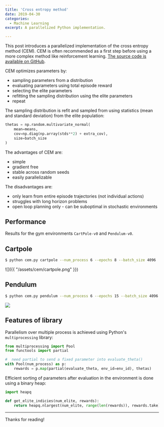 ```yaml
---
title: 'Cross entropy method'
date: 2019-04-30
categories:
  - Machine Learning
excerpt: A parallelized Python implementation.

---
```


This post introduces a parallelized implementation of the cross entropy method (CEM). CEM is often recommended as a first step before using a more complex method like reinforcement learning.  [The source code is available on GitHub](https://github.com/ADGEfficiency/cem).

CEM optimizes parameters by:
- sampling parameters from a distribution
- evaluating parameters using total episode reward
- selecting the elite parameters
- refitting the sampling distribution using the elite parameters
- repeat

The sampling distribution is refit and sampled from using statistics (mean and standard deviation) from the elite population:

```python
thetas = np.random.multivariate_normal(
	mean=means,
	cov=np.diag(np.array(stds**2) + extra_cov),
	size=batch_size
)
```

The advantages of CEM are:
- simple
- gradient free
- stable across random seeds
- easily parallelizable

The disadvantages are:
- only learn from entire episode trajectories (not individual actions)
- struggles with long horizon problems
- open loop planning only - can be suboptimal in stochastic environments

## Performance

Results for the gym environments `CartPole-v0` and `Pendulum-v0`.

## Cartpole 

```bash
$ python cem.py cartpole --num_process 6 --epochs 8 --batch_size 4096
```

![]({{ "/assets/cem/cartpole.png" }})

## Pendulum 

```bash
$ python cem.py pendulum --num_process 6 --epochs 15 --batch_size 4096
```

![]({{"assets/cem/pendulum.png"}})

## Features of library

Parallelism over multiple process is achieved using Python's `multiprocessing` library:

```python
from multiprocessing import Pool
from functools import partial

#  need partial to send a fixed parameter into evaluate_theta()
with Pool(num_process) as p:
	rewards = p.map(partial(evaluate_theta, env_id=env_id), thetas)
```

Efficient sorting of parameters after evaluation in the environment is done using a binary heap:

```python
import heapq

def get_elite_indicies(num_elite, rewards):
    return heapq.nlargest(num_elite, range(len(rewards)), rewards.take)
```

---

Thanks for reading!
